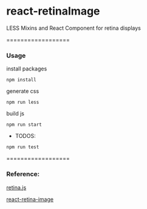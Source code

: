 # react-retinaImage

LESS Mixins and React Component for retina displays

==================

### Usage

install packages

`npm install`

generate css

`npm run less`

build js

`npm run start`

* TODOS:

`npm run test`


==================

### Reference:

[retina.js](http://imulus.github.io/retinajs/)

[react-retina-image](https://github.com/KyleAMathews/react-retina-image)

